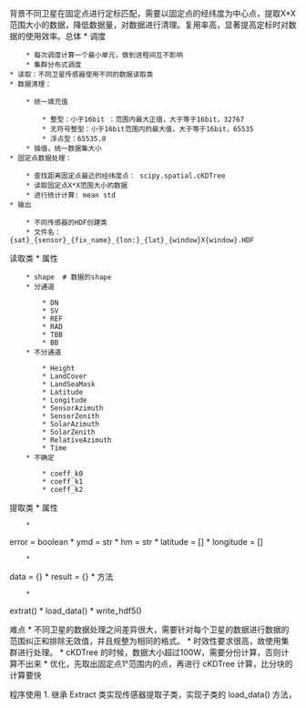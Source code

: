 背景不同卫星在固定点进行定标匹配，需要以固定点的经纬度为中心点，提取X*X范围大小的数据，降低数据量，对数据进行清理。复用率高，显著提高定标时对数据的使用效率。总体
	* 调度

		* 每次调度计算一个最小单元，做到进程间互不影响
		* 集群分布式调度
	* 读取：不同卫星传感器使用不同的数据读取类
	* 数据清理：

		* 统一填充值

			* 整型：小于16bit ：范围内最大正值，大于等于16bit，32767
			* 无符号整型：小于16bit范围内的最大值，大于等于16bit，65535
			* 浮点型：65535.0
		* 插值，统一数据集大小
	* 固定点数据处理：

		* 查找距离固定点最近的经纬度点： scipy.spatial.cKDTree
		* 读取固定点X*X范围大小的数据
		* 进行统计计算: mean std
	* 输出

		* 不同传感器的HDF创建类
		* 文件名：{sat}_{sensor}_{fix_name}_{lon:}_{lat}_{window}X{window}.HDF

读取类
	* 属性

		* shape  # 数据的shape
		* 分通道

			* DN
			* SV
			* REF
			* RAD
			* TBB
			* BB
		* 不分通道

			* Height
			* LandCover
			* LandSeaMask
			* Latitude
			* Longitude
			* SensorAzimuth
			* SensorZenith
			* SolarAzimuth
			* SolarZenith
			* RelativeAzimuth
			* Time
		* 不确定

			* coeff_k0
			* coeff_k1
			* coeff_k2


提取类
	*
属性

		*
error = boolean
		*
ymd = str
		*
hm = str
		*
latitude = []
		*
longitude = []



		*
data = {}
		*
result = {}
	*
方法

		*
extrat()
		*
load_data()
		*
write_hdf5()



难点
	*
不同卫星的数据处理之间差异很大，需要针对每个卫星的数据进行数据的范围纠正和排除无效值，并且规整为相同的格式。
	*
时效性要求很高，故使用集群进行处理。
	*
cKDTree 的时候，数据大小超过100W，需要分份计算，否则计算不出来
	*
优化，先取出固定点1°范围内的点，再进行 cKDTree 计算，比分块的计算要快



程序使用
	1.
继承 Extract 类实现传感器提取子类，实现子类的 load_data() 方法，

